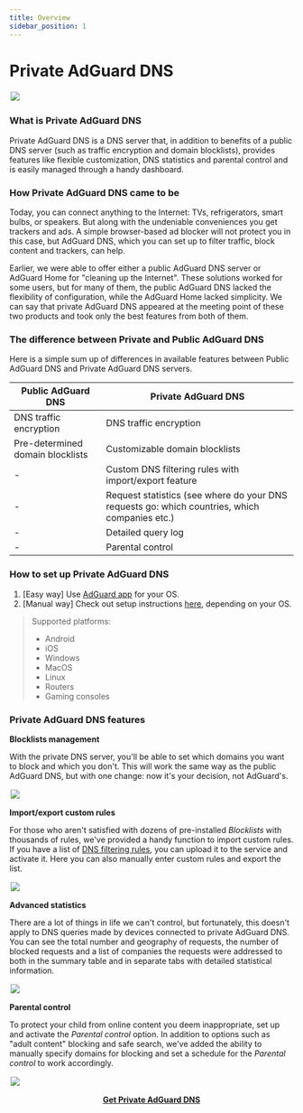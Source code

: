 ```yaml
---
title: Overview
sidebar_position: 1
---
```


# Private AdGuard DNS

<p><img src="https://cdn.adguard.com/public/Adguard/Blog/private_adguard_dns/main.png" style="max-height: 600px; padding: 2px;">

### What is Private AdGuard DNS

Private AdGuard DNS is a DNS server that, in addition to benefits of a public DNS server (such as traffic encryption and domain blocklists), provides features like flexible customization, DNS statistics and parental control and is easily managed through a handy dashboard.

### How Private AdGuard DNS came to be

Today, you can connect anything to the Internet: TVs, refrigerators, smart bulbs, or speakers. But along with the undeniable conveniences you get trackers and ads. A simple browser-based ad blocker will not protect you in this case, but AdGuard DNS, which you can set up to filter traffic, block content and trackers, can help.

Earlier, we were able to offer either a public AdGuard DNS server or AdGuard Home for "cleaning up the Internet". These solutions worked for some users, but for many of them, the public AdGuard DNS lacked the flexibility of configuration, while the AdGuard Home lacked simplicity. We can say that private AdGuard DNS appeared at the meeting point of these two products and took only the best features from both of them.

### The difference between Private and Public AdGuard DNS

Here is a simple sum up of differences in available features between Public AdGuard DNS and Private AdGuard DNS servers.

| Public AdGuard DNS  | Private AdGuard DNS |
| ----------- | ----------- |
| DNS traffic encryption      | DNS traffic encryption       |
| Pre-determined domain blocklists      | Customizable domain blocklists      |
| -   | Custom DNS filtering rules with import/export feature
| -   | Request statistics (see where do your DNS requests go: which countries, which companies etc.)        |
| -   | Detailed query log |
| -   | Parental control       |

### How to set up Private AdGuard DNS

1. [Easy way] Use [AdGuard app](https://adguard.com/welcome.html) for your OS.
2. [Manual way] Check out setup instructions [here](https://adguard-dns.com/public-dns.html), depending on your OS.

> Supported platforms: 
>- Android
>- iOS
>- Windows
>- MacOS
>- Linux
>- Routers
>- Gaming consoles


### Private AdGuard DNS features

**Blocklists management**

With the private DNS server, you'll be able to set which domains you want to block and which you don't. This will work the same way as the public AdGuard DNS, but with one change: now it's your decision, not AdGuard's.
<p><img src="https://cdn.adguard.com/public/Adguard/Blog/private_adguard_dns/blocklists.png" style="max-height: 600px; padding: 2px;">

**Import/export custom rules**

For those who aren't satisfied with dozens of pre-installed *Blocklists* with thousands of rules, we've provided a handy function to import custom rules. If you have a list of [DNS filtering rules](https://kb.adguard.com/en/general/dns-filtering-syntax), you can upload it to the service and activate it. Here you can also manually enter custom rules and export the list. 
    <p><img src="https://cdn.adguard.com/public/Adguard/Blog/private_adguard_dns/import.png" style="max-height: 600px; padding: 2px;">

**Advanced statistics**

There are a lot of things in life we can't control, but fortunately, this doesn't apply to DNS queries made by devices connected to private AdGuard  DNS. You can see the total number and geography of requests, the number of blocked requests and a list of companies the requests were addressed to both in the summary table and in separate tabs with detailed statistical information. 
<p><img src="https://cdn.adguard.com/public/Adguard/Blog/private_adguard_dns/statistics.png" style="max-height: 600px; padding: 2px;">

**Parental control**

To protect your child from online content you deem inappropriate, set up and activate the *Parental control* option. In addition to options such as "adult content" blocking and safe search, we've added the ability to manually specify domains for blocking and set a schedule for the *Parental control* to work accordingly.
    <p><img src="https://cdn.adguard.com/public/Adguard/Blog/private_adguard_dns/parental_control.png" style="max-height: 600px; padding: 2px;">
        
<center><b><a href="https://adguard-dns.com/">Get Private AdGuard DNS</a></b></center>
</br> 

